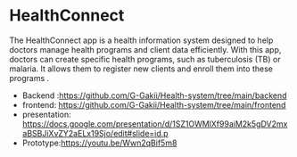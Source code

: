 # HealthConnect

The HealthConnect app is a health information system designed to help doctors manage health programs and client data efficiently. With this app, doctors can create specific health programs, such as tuberculosis (TB) or malaria. It allows them to register new clients and enroll them into these programs .

- Backend :https://github.com/G-Gakii/Health-system/tree/main/backend
- frontend: https://github.com/G-Gakii/Health-system/tree/main/frontend
- presentation: https://docs.google.com/presentation/d/1SZ1OWMlXf99aiM2k5gDV2mxaBSBJiXvZY2aELx19Sjo/edit#slide=id.p
- Prototype:https://youtu.be/Wwn2qBif5m8
